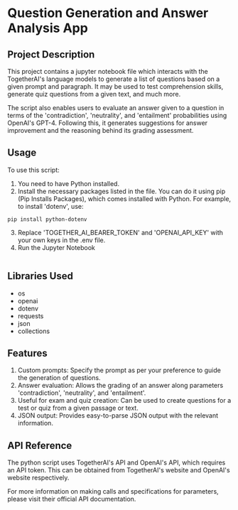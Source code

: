 # Question Generation and Answer Analysis App

## Project Description

This project contains a jupyter notebook file which interacts with the TogetherAI's language models to generate a list of questions based on a given prompt and paragraph. It may be used to test comprehension skills, generate quiz questions from a given text, and much more.

The script also enables users to evaluate an answer given to a question in terms of the 'contradiction', 'neutrality', and 'entailment' probabilities using OpenAI's GPT-4. Following this, it generates suggestions for answer improvement and the reasoning behind its grading assessment.

## Usage

To use this script:

1. You need to have Python installed.
2. Install the necessary packages listed in the file. You can do it using pip (Pip Installs Packages), which comes installed with Python. For example, to install 'dotenv', use:
```
pip install python-dotenv
```
3. Replace 'TOGETHER_AI_BEARER_TOKEN' and 'OPENAI_API_KEY' with your own keys in the .env file.
4. Run the Jupyter Notebook
```

```
## Libraries Used

* os
* openai
* dotenv
* requests
* json
* collections

## Features

1. Custom prompts: Specify the prompt as per your preference to guide the generation of questions. 
2. Answer evaluation: Allows the grading of an answer along parameters 'contradiction', 'neutrality', and 'entailment'.
3. Useful for exam and quiz creation: Can be used to create questions for a test or quiz from a given passage or text.
4. JSON output: Provides easy-to-parse JSON output with the relevant information.

## API Reference

The python script uses TogetherAI's API and OpenAI's API, which requires an API token. This can be obtained from TogetherAI's website and OpenAI's website respectively.

For more information on making calls and specifications for parameters, please visit their official API documentation.
